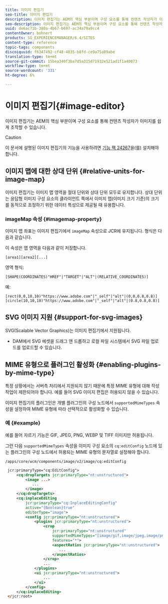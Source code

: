 ```yaml
---
title: 이미지 편집기
seo-title: 이미지 편집기
description: 이미지 편집기는 AEM의 핵심 부분이며 구성 요소를 통해 컨텐츠 작성자가 이미지를 쉽게 조작할 수 있습니다.
seo-description: 이미지 편집기는 AEM의 핵심 부분이며 구성 요소를 통해 컨텐츠 작성자가 이미지를 쉽게 조작할 수 있습니다.
uuid: de6ac71b-380a-4b67-b697-ac34a79a9cc4
contentOwner: bohnert
products: SG_EXPERIENCEMANAGER/6.4/SITES
content-type: reference
topic-tags: components
discoiquuid: f6347492-cf48-4835-b8fd-ce9a75a09abe
translation-type: tm+mt
source-git-commit: 15bea340f3ba7d5a315d71932e521ad1f1a40073
workflow-type: tm+mt
source-wordcount: '331'
ht-degree: 6%

---
```



# 이미지 편집기{#image-editor}

이미지 편집기는 AEM의 핵심 부분이며 구성 요소를 통해 컨텐츠 작성자가 이미지를 쉽게 조작할 수 있습니다.

>[!CAUTION]
>
>이 문서에 설명된 이미지 편집기의 기능을 사용하려면 [기능 팩 24267](https://www.adobeaemcloud.com/content/marketplace/marketplaceProxy.html?packagePath=/content/companies/public/adobe/packages/cq640/featurepack/cq-6.4.0-featurepack-24267)을(를) 설치해야 합니다.

## 이미지 맵에 대한 상대 단위 {#relative-units-for-image-map}

이미지 편집기는 이미지 맵 영역을 절대 단위와 상대 단위 모두로 유지합니다. 상대 단위는 응답형 이미지 구성 요소의 클라이언트 쪽에서 이미지 맵(이미지 크기 기준)의 크기를 동적으로 조정하기 위한 데이터 특성으로 제공될 때 유용합니다.

### imageMap 속성 {#imagemap-property}

이미지 맵 좌표는 이미지 편집기에서 `imageMap` 속성으로 JCR에 유지됩니다. 형식은 다음과 같습니다.

이 속성은 맵 영역을 다음과 같이 저장합니다.

`[area1][area2][...]`

영역 형식:

`[SHAPE(COORDINATES)"HREF"|"TARGET"|"ALT"|(RELATIVE_COORDINATES)]`

예:

`[rect(0,0,10,10)"https://www.adobe.com"|"_self"|"alt"|(0,0,0.8,0.8)]`
`[circle(10,10,10)"https://www.adobe.com"|"_self"|"alt"|(0.8,0.8,0.8)]`

## SVG 이미지 지원 {#support-for-svg-images}

SVG(Scalable Vector Graphics)는 이미지 편집기에서 지원됩니다.

* DAM에서 SVG 에셋을 드래그 앤 드롭하고 로컬 파일 시스템에서 SVG 파일 업로드를 업로드할 수 있습니다.

## MIME 유형으로 플러그인 활성화 {#enabling-plugins-by-mime-type}

특정 상황에서는 서버측 처리에서 지원되지 않기 때문에 특정 MIME 유형에 대해 작성 작업이 제한되어야 합니다. 예를 들어 SVG 이미지 편집은 허용되지 않을 수 있습니다.

이미지 편집기의 플러그인은 개별 플러그인의 구성 노드에서 `supportedMimeTypes` 속성을 설정하여 MIME 유형에 따라 선택적으로 활성화할 수 있습니다.

### 예 {#example}

예를 들어 자르기 기능은 GIF, JPEG, PNG, WEBP 및 TIFF 이미지만 허용됩니다.

그런 다음 `supportedMimeTypes` 속성을 이미지 구성 요소의 `cq:editConfig` 노드에 있는 플러그인의 구성 노드에서 허용되는 MIME 유형의 문자열로 설정해야 합니다.

`/apps/core/wcm/components/image/v2/image/cq:editConfig`

```xml
 jcr:primaryType="cq:EditConfig">
     <cq:dropTargets jcr:primaryType="nt:unstructured">
         <image ...>
            ...
         </image>
     </cq:dropTargets>
     <cq:inplaceEditing
         jcr:primaryType="cq:InplaceEditingConfig"
         active="{Boolean}true"
         editorType="image">
         <config jcr:primaryType="nt:unstructured">
             <plugins jcr:primaryType="nt:unstructured">
                 <crop
                     jcr:primaryType="nt:unstructured"
                     supportedMimeTypes="[image/gif,image/jpeg,image/png,image/webp,image/tiff]"
                     features="*">
                     <aspectRatios jcr:primaryType="nt:unstructured">
                        ...
                     </aspectRatios>
                 </crop>
                 ...
             </plugins>
             <ui jcr:primaryType="nt:unstructured">
                 ...
             </ui>
         </config>
     </cq:inplaceEditing>
 </jcr:root>
```

